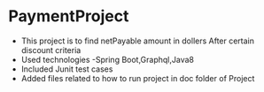 # PaymentProject
* This project is to find netPayable amount in dollers After certain discount criteria
* Used technologies -Spring Boot,Graphql,Java8
* Included Junit test cases
* Added files related to  how to run project in doc folder of Project

